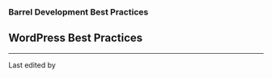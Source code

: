 ### Barrel Development Best Practices

WordPress Best Practices
------------------------

- - -

Last edited by